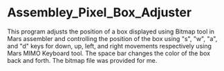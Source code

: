 # Assembley_Pixel_Box_Adjuster
This program adjusts the position of a box displayed using Bitmap tool in Mars assembler and controlling the position of the box using "s", "w", "a", and "d" keys for 
down, up, left, and right movements respectively using Mars MIMO Keyboard tool. The space bar changes the color of the box back and forth.
The bitmap file was provided for me.
